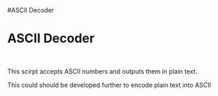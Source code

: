 #ASCII Decoder 

<h1>ASCII Decoder</h1>
<br>
<p>This scirpt accepts ASCII numbers and outputs them in plain text.</p>

<p>This could should be developed further to encode plain text into ASCII</p>



